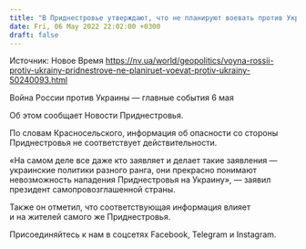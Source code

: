 ```yaml
---
title: "В Приднестровье утверждают, что не планируют воевать против Украины"
date: Fri, 06 May 2022 22:02:00 +0300
draft: false
---
```

Источник: Новое Время https://nv.ua/world/geopolitics/voyna-rossii-protiv-ukrainy-pridnestrove-ne-planiruet-voevat-protiv-ukrainy-50240093.html


Война России против Украины — главные события 6 мая

 Об этом сообщает Новости Приднестровья.

По словам Красносельского, информация об опасности со стороны Приднестровья не соответствует действительности.

«На самом деле все даже кто заявляет и делает такие заявления — украинские политики разного ранга, они прекрасно понимают невозможность нападения Приднестровья на Украину», — заявил президент самопровозглашенной страны.

Также он отметил, что соответствующая информация влияет и на жителей самого же Приднестровья.

Присоединяйтесь к нам в соцсетях Facebook, Telegram и Instagram.

